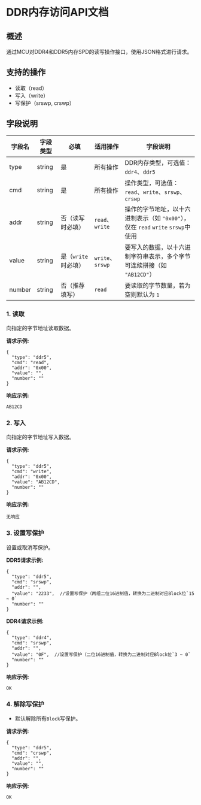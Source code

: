 # DDR内存访问API文档

## 概述
通过MCU对DDR4和DDR5内存SPD的读写操作接口，使用JSON格式进行请求。

## 支持的操作
- 读取（read）
- 写入（write）
- 写保护（srswp, crswp）

## 字段说明

| 字段名  | 字段类型 | 必填   | 适用操作         | 字段说明                                                                 |
|---------|----------|--------|------------------|--------------------------------------------------------------------------|
| type    | string   | 是     | 所有操作         | DDR内存类型，可选值：`ddr4`、`ddr5`                                      |
| cmd     | string   | 是     | 所有操作         | 操作类型，可选值：`read`、`write`、`srswp`、`crswp`                      |
| addr    | string   | 否（读写时必填） | `read`、`write` | 操作的字节地址，以十六进制表示（如 `"0x00"`），仅在 `read`  `write` `srswp`中使用 |
| value   | string   | 是（`write` 时必填） | `write`、`srswp` | 要写入的数据，以十六进制字符串表示，多个字节可连续拼接（如 `"AB12CD"`）       |
| number  | string   | 否（推荐填写）     | `read`           | 要读取的字节数量，若为空则默认为 `1`                                       |

### 1. 读取
向指定的字节地址读取数据。

**请求示例:**
```
{
  "type": "ddr5",
  "cmd": "read",
  "addr": "0x00",
  "value": "",
  "number": ""
}
```

**响应示例:**
```
AB12CD
```

### 2. 写入
向指定的字节地址写入数据。

**请求示例:**
```
{
  "type": "ddr5",
  "cmd": "write",
  "addr": "0x00",
  "value": "AB12CD",
  "number": ""
}
```

**响应示例:**
```
无响应
```

### 3. 设置写保护
设置或取消写保护。

**DDR5请求示例:**
```
{
  "type": "ddr5",
  "cmd": "srswp",
  "addr": "",
  "value": "2233",  //设置写保护（两组二位16进制值，转换为二进制对应Block位`15 ~ 0`
  "number": ""
}
```

**DDR4请求示例:**
```
{
  "type": "ddr4",
  "cmd": "srswp",
  "addr": "",
  "value": "0F",  //设置写保护（二位16进制值，转换为二进制对应Block位`3 ~ 0`
  "number": ""
}
```

**响应示例:**
```
OK
```

### 4. 解除写保护

 - 默认解除所有`Block`写保护。

**请求示例:**
```
{
  "type": "ddr5",
  "cmd": "crswp",
  "addr": "",
  "value": "",
  "number": ""
}
```

**响应示例:**
```
OK
```

